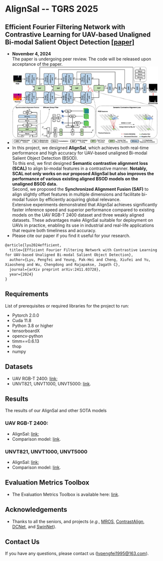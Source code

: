 # AlignSal -- TGRS 2025
## Efficient Fourier Filtering Network with Contrastive Learning for UAV-based Unaligned Bi-modal Salient Object Detection [[paper]](https://arxiv.org/abs/2411.03728)
- **November 4, 2024**  
  The paper is undergoing peer review. The code will be released upon acceptance of the paper.
- ![Framework](https://github.com/JoshuaLPF/AlignSal/blob/main/Figure/framework.png)
- In this project, we designed **AlignSal**, which achieves both real-time performance and high accuracy for UAV-based unaligned Bi-modal Salient Object Detection (BSOD).  
To this end, we first designed **Semantic contrastive alignment loss (SCAL)** to align bi-modal features in a contrastive manner. **Notably, SCAL not only works on our proposed AlignSal but also improves the performance of various existing aligned BSOD models on the unaligned BSOD data.**  
Second, we proposed the **Synchronized Alignment Fusion (SAF)** to align slightly offset features in multiple dimensions and facilitate bi-modal fusion by efficiently acquiring global relevance.  
Extensive experiments demonstrated that AlignSal achieves significantly faster inference speed and superior performance compared to existing models on the UAV RGB-T 2400 dataset and three weakly aligned datasets. These advantages make AlignSal suitable for deployment on UAVs in practice, enabling its use in industrial and real-life applications that require both timeliness and accuracy.
- Please cite our paper if you find it useful for your research.
```
@article{lyu2024efficient,
  title={Efficient Fourier Filtering Network with Contrastive Learning for UAV-based Unaligned Bi-modal Salient Object Detection},
  author={Lyu, Pengfei and Yeung, Pak-Hei and Cheng, Xiufei and Yu, Xiaosheng and Wu, Chengdong and Rajapakse, Jagath C},
  journal={arXiv preprint arXiv:2411.03728},
  year={2024}
}
```

## Requirements

List of prerequisites or required libraries for the project to run:

- Pytorch 2.0.0
- Cuda 11.8
- Python 3.8 or higher
- tensorboardX
- opencv-python
- timm==0.6.13
- thop
- numpy

## Datasets
- UAV RGB-T 2400: [link](https://github.com/VDT-2048/UAV-RGB-T-2400);
- UNVT821, UNVT1000, UNVT5000: [link](https://github.com/lz118/Deep-Correlation-Network).

## Results
The results of our AlignSal and other SOTA models
### UAV RGB-T 2400:
- AlignSal: [link](https://pan.baidu.com/s/1M2xWybKfdOV3GLhnxFQlQg?pwd=rxyj);
- Comparison model: [link](https://pan.baidu.com/s/165OwbmbMzwb5gPvwzBSpOQ?pwd=28f5).
### UNVT821, UNVT1000, UNVT5000
- AlignSal: [link](https://pan.baidu.com/s/1hhboN8oskn4JPgXPgZ6kaA?pwd=8fvr);
- Comparison model: [link](https://pan.baidu.com/s/1oHcMoWgNS_0Ep43fegFUNA?pwd=nuns).

## Evaluation Metrics Toolbox
- The Evaluation Metrics Toolbox is available here: [link](https://github.com/jiwei0921/Saliency-Evaluation-Toolbox).

## Acknowledgements
- Thanks to all the seniors, and projects (*e.g.*, [MROS](https://github.com/VDT-2048/UAV-RGB-T-2400), [ContrastAlign](https://github.com/modaxiansheng/ContrastAlign/), [DCNet](https://github.com/lz118/Deep-Correlation-Network), and [SwinNet](https://github.com/liuzywen/SwinNet)).

## Contact Us
If you have any questions, please contact us (lvpengfei1995@163.com).
